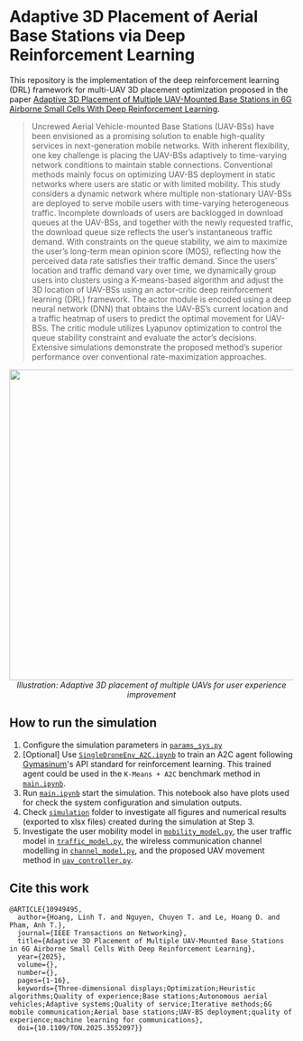 # Adaptive 3D Placement of Aerial Base Stations via Deep Reinforcement Learning

This repository is the implementation of the deep reinforcement learning (DRL) framework for multi-UAV 3D placement optimization proposed in the paper [Adaptive 3D Placement of Multiple UAV-Mounted Base Stations in 6G Airborne Small Cells With Deep Reinforcement Learning](https://ieeexplore.ieee.org/document/10949495).

> Uncrewed Aerial Vehicle-mounted Base Stations (UAV-BSs) have been envisioned as a promising solution to enable high-quality services in next-generation mobile networks. With inherent flexibility, one key challenge is placing the UAV-BSs adaptively to time-varying network conditions to maintain stable connections. Conventional methods mainly focus on optimizing UAV-BS deployment in static networks where users are static or with limited mobility. This study considers a dynamic network where multiple non-stationary UAV-BSs are deployed to serve mobile users with time-varying heterogeneous traffic. Incomplete downloads of users are backlogged in download queues at the UAV-BSs, and together with the newly requested traffic, the download queue size reflects the user’s instantaneous traffic demand. With constraints on the queue stability, we aim to maximize the user’s long-term mean opinion score (MOS), reflecting how the perceived data rate satisfies their traffic demand. Since the users’ location and traffic demand vary over time, we dynamically group users into clusters using a K-means-based algorithm and adjust the 3D location of UAV-BSs using an actor-critic deep reinforcement learning (DRL) framework. The actor module is encoded using a deep neural network (DNN) that obtains the UAV-BS’s current location and a traffic heatmap of users to predict the optimal movement for UAV-BSs. The critic module utilizes Lyapunov optimization to control the queue stability constraint and evaluate the actor’s decisions. Extensive simulations demonstrate the proposed method’s superior performance over conventional rate-maximization approaches.

<p align="center">
  <img src="simulation/proposed-1000s.gif"  width="550"><br>
  <em>Illustration: Adaptive 3D placement of multiple UAVs for user experience improvement</em>
</p>

## How to run the simulation
1. Configure the simulation parameters in [`params_sys.py`](params_sys.py)
2. [Optional] Use [`SingleDroneEnv_A2C.ipynb`](SingleDroneEnv_A2C.ipynb) to train an A2C agent following [Gymasinum](https://gymnasium.farama.org/)'s API standard for reinforcement learning. This trained agent could be used in the `K-Means + A2C` benchmark method in [`main.ipynb`](main.ipynb).
3. Run [`main.ipynb`](main.ipynb) start the simulation. This notebook also have plots used for check the system configuration and simulation outputs.
4. Check [`simulation`](simulation) folder to investigate all figures and numerical results (exported to xlsx files) created during the simulation at Step 3.
5. Investigate the user mobility model in [`mobility_model.py`](mobility_model.py), the user traffic model in [`traffic_model.py`](traffic_model.py), the wireless communication channel modelling in [`channel_model.py`](channel_model.py), and the proposed UAV movement method in [`uav_controller.py`](uav_controller.py).

## Cite this work
```
@ARTICLE{10949495,
  author={Hoang, Linh T. and Nguyen, Chuyen T. and Le, Hoang D. and Pham, Anh T.},
  journal={IEEE Transactions on Networking}, 
  title={Adaptive 3D Placement of Multiple UAV-Mounted Base Stations in 6G Airborne Small Cells With Deep Reinforcement Learning}, 
  year={2025},
  volume={},
  number={},
  pages={1-16},
  keywords={Three-dimensional displays;Optimization;Heuristic algorithms;Quality of experience;Base stations;Autonomous aerial vehicles;Adaptive systems;Quality of service;Iterative methods;6G mobile communication;Aerial base stations;UAV-BS deployment;quality of experience;machine learning for communications},
  doi={10.1109/TON.2025.3552097}}
```
